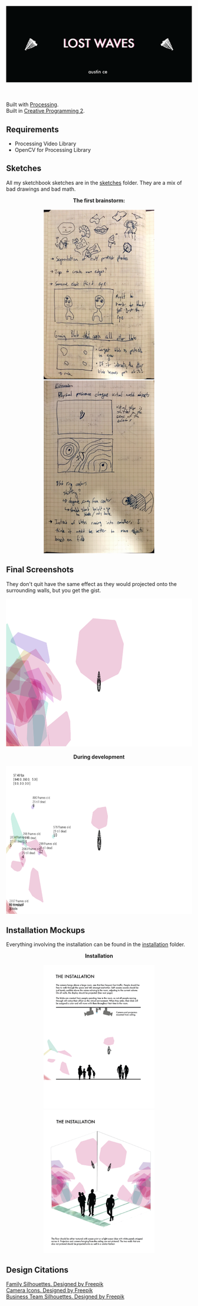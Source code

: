 <div align="center">
<img src="./installation/Banner-Title.png">  
</div>  
<br><br>

Built with [Processing](https://processing.org).  
Built in [Creative Programming 2](https://github.com/JeffThompson/CreativeProgramming2).

## Requirements

* Processing Video Library
* OpenCV for Processing Library

## Sketches

All my sketchbook sketches are in the [sketches](./sketches) folder. They are a mix of bad drawings and bad math.

<div align="center">
<b>The first brainstorm:</b><br><br>
<img src="./sketches/sketch-1.jpeg" width="300">
<img src="./sketches/sketch-6.jpeg" width="300">
</div>

## Final Screenshots

They don't quit have the same effect as they would projected onto the surrounding walls, but you get the gist.

<div align="center">
<img src="./frames/blob-waves-5193.png" height="400">
</div>  

<br>

<div align="center">
<b>During development</b><br><br>
<img src="./frames/debug-blob-waves-2392.png" height="400">
</div>  

## Installation Mockups

Everything involving the installation can be found in the [installation](./installation) folder.


<div align="center">
<b>Installation</b><br><br>
<img src="./installation/Installation-1.png" width="300">
<img src="./installation/Installation-2.png" width="300">
</div>

## Design Citations

<a href="https://www.freepik.com/free-vector/family-silhouettes_725263.htm">Family Silhouettes. Designed by Freepik</a>  
<a href="https://www.freepik.com/free-vector/icons-set-about-cameras_958833.htm">Camera Icons. Designed by Freepik</a>  
<a href="https://www.freepik.com/free-vector/business-team-outlines-pack_831669.htm">Business Team Silhouettes. Designed by Freepik</a>
